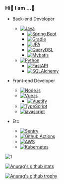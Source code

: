 ### Hi👋  I am ...🤔

- Back-end Developer
  - [![Java](https://img.shields.io/badge/Java-v17-darkred.svg?&logo=java)](https://www.java.com/)
    - [![Spring Boot](https://img.shields.io/badge/Spring%20Boot-v2.7-deepgreen.svg?&logo=spring)](https://spring.io/projects/spring-boot)
    - [![Gradle](https://img.shields.io/badge/Gradle-v7.5-darkblue.svg?&logo=gradle)](https://gradle.org/)
    - [![JPA](https://img.shields.io/badge/jpa-v2.7-deepgreen.svg?&logo=Spring)](https://spring.io/projects/spring-data-jpa)
    - [![QueryDSL](https://img.shields.io/badge/QueryDSL-v5.0-blue.svg?logo=querydsl)](https://querydsl.com/)
    - [![Mybatis](https://img.shields.io/badge/mybatis-v3.5-darkred.svg?&logo=mybatis)](https://mybatis.org/)
  - [![Python](https://img.shields.io/badge/python-v3.10-blue.svg?&logo=python)](https://docs.python.org/3.10/)
    - [![FastAPI](https://img.shields.io/badge/FastAPI-v0.74-teal.svg?logo=fastapi)](https://fastapi.tiangolo.com/)
    - [![SQLAlchemy](https://img.shields.io/badge/SQLAlchemy-v1.4-lightgray.svg?&logo=sqlalchemy)](https://docs.sqlalchemy.org/)
- Front-end Developer
  - [![Node.js](https://img.shields.io/badge/Node.js-v16-darkgreen.svg?logo=node.js)](https://nodejs.org/)
  - [![Vue.js](https://img.shields.io/badge/Vue.js-v2.7-deepgreen.svg?logo=vue.js)](https://kr.vuejs.org/v2/guide/index.html)
    - [![Vuetify](https://img.shields.io/badge/Vuetify-v2.6-blue.svg?logo=vuetify)](https://vuetifyjs.com/)
  - [![TypeScript](https://img.shields.io/badge/TypeScript-v4.7-blue.svg?logo=typescript)](https://www.typescriptlang.org/)
  - [![javascript](https://img.shields.io/badge/javascript-ESNext-orange.svg?logo=javascript)]()

- Etc
  - [![Sentry](https://img.shields.io/badge/Monitorning-Sentry-purple.svg?logo=sentry)](https://sentry.io/)
  - [![Github Actions](https://img.shields.io/badge/CI/CD-Github%20Actions-black.svg?logo=github)](https://github.com/features/actions)
  - [![AWS](https://img.shields.io/badge/Cloud-AWS-orange.svg?logo=aws)](https://aws.amazon.com/)
  - [![Kubernetes](https://img.shields.io/badge/Service-Kubernetes-orange.svg?logo=kubernetes)](https://kubernetes.io/)

![1](https://github-readme-stats.vercel.app/api/top-langs/?username=bestheroz&theme=blue-green)

[![Anurag's github stats](https://github-readme-stats.vercel.app/api?username=bestheroz&theme=blue-green)](https://github.com/anuraghazra/github-readme-stats)

[![Anurag's github trophy](https://github-profile-trophy.vercel.app/?username=bestheroz&row=1)](https://github.com/ryo-ma/github-profile-trophy)



<!--
**bestheroz/bestheroz** is a ✨ _special_ ✨ repository because its `README.md` (this file) appears on your GitHub profile.

Here are some ideas to get you started:

- 🔭 I’m currently working on ...
- 🌱 I’m currently learning ...
- 👯 I’m looking to collaborate on ...
- 🤔 I’m looking for help with ...
- 💬 Ask me about ...
- 📫 How to reach me: ...
- 😄 Pronouns: ...
- ⚡ Fun fact: ...
-->
